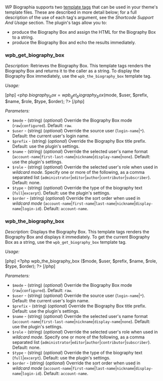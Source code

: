 <!--
.. title: WP Biographia 6) Template Tags
.. slug: 6-template-tags
.. date: 2012-10-26 15:50:27
.. tags: 
.. category: 
.. link: 
.. description: 
.. type: text
.. categories: 
.. has_math: no
.. status: published
.. wp-status: publish
-->

<html><body><p>WP Biographia supports two <a href="https://codex.wordpress.org/Template_Tags">template tags</a> that can be used in your theme's template files. These are described in more detail below; for a full description of the use of each tag's argument, see the <em>Shortcode Support And Usage</em> section. The plugin's tags allow you to:</p>

<ul>
<li>produce the Biography Box and assign the HTML for the Biography Box to a string.</li>
<li>produce the Biography Box and echo the results immediately.</li>
</ul>

<h3>wpb_get_biography_box</h3>

<p><em>Description:</em> Retrieves the Biography Box. This template tags renders the Biography Box and returns it to the caller as a string. To display the Biography Box immediately, use the <code>wpb_the_biography_box</code> template tag.</p>

<p><em>Usage:</em></p>

[php]
&lt;php $biography_box = wpb_get_biography_box ($mode, $user, $prefix, $name, $role, $type, $order); ?&gt;
[/php]

<p><em>Parameters:</em></p>

<ul>
<li><code>$mode</code> - (string) (<em>optional</em>) Override the Biography Box mode (<code>raw</code>|<code>configured</code>). Default: <code>raw</code>.</li>
<li><code>$user</code> - (string) (<em>optional</em>) Override the source user (<code>login-name</code>|<code>*</code>). Default: the current user's login name.</li>
<li><code>$prefix</code> - (string) (<em>optional</em>) Override the Biography Box title prefix. Default: use the plugin's settings.</li>
<li><code>$name</code> - (string) (<em>optional</em>) Override the selected user's name format (<code>account-name</code>|<code>first-last-name</code>|<code>nickname</code>|<code>display-name</code>|<code>none</code>). Default: use the plugin's settings.</li>
<li><code>$role</code> - (string) (<em>optional</em>) Override the selected user's role when used in <em>wildcard mode</em>. Specify one or more of the following, as a comma separated list (<code>administrator</code>|<code>editor</code>|<code>author</code>|<code>contributor</code>|<code>subscriber</code>). Default: none.</li>
<li><code>$type</code> - (string) (<em>optional</em>) Override the type of the biography text (<code>full</code>|<code>excerpt</code>). Default: use the plugin's settings.</li>
<li><code>$order</code> - (string) (<em>optional</em>) Override the sort order when used in <em>wildcard mode</em> (<code>account-name</code>|<code>first-name</code>|<code>last-name</code>|<code>nickname</code>|<code>display-name</code>|<code>login-id</code>). Default: <code>account-name</code>.</li>
</ul>

<h3>wpb_the_biography_box</h3>

<p><em>Description:</em> Displays the Biography Box. This template tags renders the Biography Box and displays it immediately. To get the current Biography Box as a string, use the <code>wpb_get_biography_box</code> template tag.</p>

<p><em>Usage:</em></p>

[php]
&lt;?php wpb_the_biography_box ($mode, $user, $prefix, $name, $role, $type, $order); ?&gt;
[/php]

<p><em>Parameters:</em></p>

<ul>
<li><code>$mode</code> - (string) (<em>optional</em>) Override the Biography Box mode (<code>raw</code>|<code>configured</code>). Default: <code>raw</code>.</li>
<li><code>$user</code> - (string) (<em>optional</em>) Override the source user (<code>login-name</code>|<code>*</code>). Default: the current user's login name.</li>
<li><code>$prefix</code> - (string) (<em>optional</em>) Override the Biography Box title prefix. Default: use the plugin's settings.</li>
<li><code>$name</code> - (string) (<em>optional</em>) Override the selected user's name format (<code>account-name</code>|<code>first-last-name</code>|<code>nickname</code>|<code>display-name</code>|<code>none</code>). Default: use the plugin's settings.</li>
<li><code>$role</code> - (string) (<em>optional</em>) Override the selected user's role when used in <em>wildcard mode</em>. Specify one or more of the following, as a comma separated list (<code>administrator</code>|<code>editor</code>|<code>author</code>|<code>contributor</code>|<code>subscriber</code>). Default: none.</li>
<li><code>$type</code> - (string) (<em>optional</em>) Override the type of the biography text (<code>full</code>|<code>excerpt</code>). Default: use the plugin's settings.</li>
<li><code>$order</code> - (string) (<em>optional</em>) Override the sort order when used in <em>wildcard mode</em> (<code>account-name</code>|<code>first-name</code>|<code>last-name</code>|<code>nickname</code>|<code>display-name</code>|<code>login-id</code>). Default: <code>account-name</code>.</li>
</ul></body></html>

